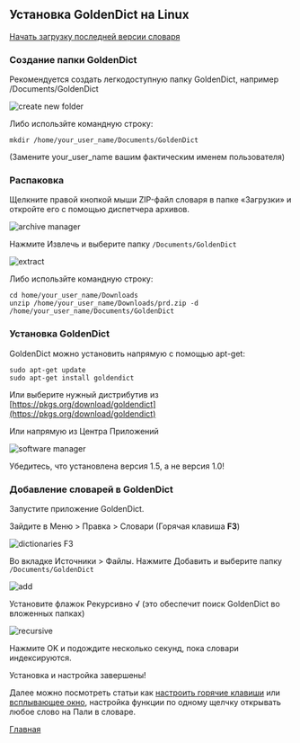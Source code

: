 ## Установка GoldenDict на Linux

[Начать загрузку последней версии словаря](https://github.com/sasanarakkha/study-tools/releases/latest/download/ru-dpd.zip)

### Создание папки GoldenDict

Рекомендуется создать легкодоступную папку GoldenDict, например /Documents/GoldenDict

![create new folder](https://user-images.githubusercontent.com/64521731/151519119-aee19fa1-6fcf-43e0-8395-85fe67398655.png)

Либо использйте командную строку:

`mkdir /home/your_user_name/Documents/GoldenDict`

(Замените your_user_name вашим фактическим именем пользователя)

### Распаковка

Щелкните правой кнопкой мыши ZIP-файл словаря в папке «Загрузки» и откройте его с помощью диспетчера архивов.

![archive manager](https://user-images.githubusercontent.com/64521731/151268770-60483e5a-ddee-45fd-852f-3573b9a7c5d2.png)

Нажмите Извлечь и выберите папку `/Documents/GoldenDict`

![extract](https://user-images.githubusercontent.com/64521731/151269003-33b8bff0-d5fe-4860-b7b6-4b7a3ef80c41.png)

Либо использйте командную строку:

`cd home/your_user_name/Downloads`\
`unzip /home/your_user_name/Downloads/prd.zip -d /home/your_user_name/Documents/GoldenDict`

### Установка GoldenDict

GoldenDict можно установить напрямую с помощью apt-get:

`sudo apt-get update`\
`sudo apt-get install goldendict`

Или выберите нужный дистрибутив из [https://pkgs.org/download/goldendict](https://pkgs.org/download/goldendict)

Или напрямую из Центра Приложений

![software manager](https://user-images.githubusercontent.com/64521731/151267260-93e3e1ce-61c8-4f09-a8d8-b8d3448cf694.png)

Убедитесь, что установлена версия 1.5, а не версия 1.0!

### Добавление словарей в GoldenDict

Запустите приложение GoldenDict.

Зайдите в Меню > Правка > Словари (Горячая клавиша **F3**)

![dictionaries F3](https://user-images.githubusercontent.com/64521731/151520353-72b82a7e-e27b-49bb-bb84-394ed7bac6f1.png)

Во вкладке Источники > Файлы.
Нажмите Добавить и выберите папку `/Documents/GoldenDict`

![add](https://user-images.githubusercontent.com/64521731/151520594-7fc56dd9-6413-4526-8474-28db75941a61.png)

Установите флажок Рекурсивно √ (это обеспечит поиск GoldenDict во вложенных папках)

![recursive](https://user-images.githubusercontent.com/64521731/151520889-a1b2a2a9-3530-4d19-a4fa-7f96956b6ff5.png)

Нажмите OK и подождите несколько секунд, пока словари индексируются.

Установка и настройка завершены!

Далее можно посмотреть статьи как  [настроить горячие клавиши](https://devamitta.github.io/pali/setup_hotkey_ru.html) или [всплывающее окно](https://devamitta.github.io/pali/setup_scan_popup_ru.html), настройка функции по одному щелчку открывать любое слово на Пали в словаре.

[Главная](https://devamitta.github.io/pali/pali_dict.html)

